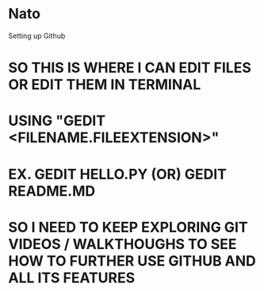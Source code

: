 # Nato
Setting up Github 


# SO THIS IS WHERE I CAN EDIT FILES OR EDIT THEM IN TERMINAL 
#     USING "GEDIT <FILENAME.FILEEXTENSION>" 
#         EX. GEDIT HELLO.PY (OR) GEDIT README.MD



# SO I NEED TO KEEP EXPLORING GIT VIDEOS / WALKTHOUGHS TO SEE HOW TO FURTHER USE GITHUB AND ALL ITS FEATURES
#
#


